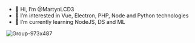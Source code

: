 - 👋 Hi, I’m @MartynLCD3
- 👀 I’m interested in Vue, Electron, PHP, Node and Python technologies
- 🌱 I’m currently learning NodeJS, DS and ML

![Group-973x487](https://user-images.githubusercontent.com/53159393/119280326-50b89880-bc07-11eb-98d8-5d475b88bdbe.png)
